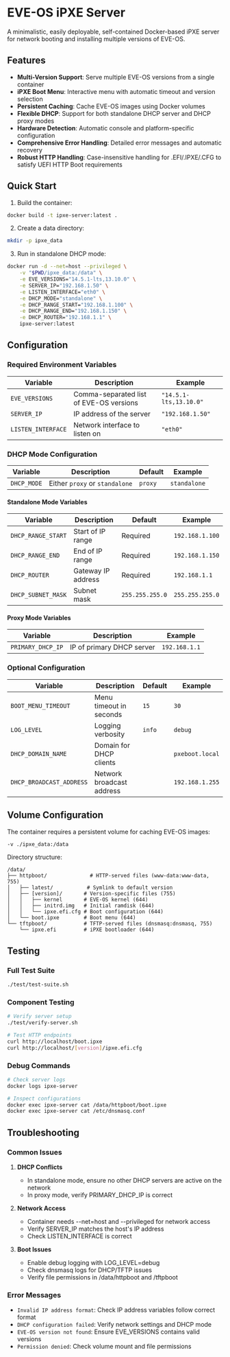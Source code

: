 # EVE-OS iPXE Server

A minimalistic, easily deployable, self-contained Docker-based iPXE server for network booting and installing multiple versions of EVE-OS.

## Features

- **Multi-Version Support**: Serve multiple EVE-OS versions from a single container
- **iPXE Boot Menu**: Interactive menu with automatic timeout and version selection
- **Persistent Caching**: Cache EVE-OS images using Docker volumes
- **Flexible DHCP**: Support for both standalone DHCP server and DHCP proxy modes
- **Hardware Detection**: Automatic console and platform-specific configuration
- **Comprehensive Error Handling**: Detailed error messages and automatic recovery
- **Robust HTTP Handling**: Case-insensitive handling for .EFI/.IPXE/.CFG to satisfy UEFI HTTP Boot requirements

## Quick Start

1. Build the container:
```sh
docker build -t ipxe-server:latest .
```

2. Create a data directory:
```sh
mkdir -p ipxe_data
```

3. Run in standalone DHCP mode:
```sh
docker run -d --net=host --privileged \
    -v "$PWD/ipxe_data:/data" \
    -e EVE_VERSIONS="14.5.1-lts,13.10.0" \
    -e SERVER_IP="192.168.1.50" \
    -e LISTEN_INTERFACE="eth0" \
    -e DHCP_MODE="standalone" \
    -e DHCP_RANGE_START="192.168.1.100" \
    -e DHCP_RANGE_END="192.168.1.150" \
    -e DHCP_ROUTER="192.168.1.1" \
    ipxe-server:latest
```

## Configuration

### Required Environment Variables

| Variable | Description | Example |
|----------|-------------|----------|
| `EVE_VERSIONS` | Comma-separated list of EVE-OS versions | `"14.5.1-lts,13.10.0"` |
| `SERVER_IP` | IP address of the server | `"192.168.1.50"` |
| `LISTEN_INTERFACE` | Network interface to listen on | `"eth0"` |

### DHCP Mode Configuration

| Variable | Description | Default | Example |
|----------|-------------|---------|----------|
| `DHCP_MODE` | Either `proxy` or `standalone` | `proxy` | `standalone` |

#### Standalone Mode Variables

| Variable | Description | Default | Example |
|----------|-------------|---------|----------|
| `DHCP_RANGE_START` | Start of IP range | Required | `192.168.1.100` |
| `DHCP_RANGE_END` | End of IP range | Required | `192.168.1.150` |
| `DHCP_ROUTER` | Gateway IP address | Required | `192.168.1.1` |
| `DHCP_SUBNET_MASK` | Subnet mask | `255.255.255.0` | `255.255.255.0` |

#### Proxy Mode Variables

| Variable | Description | Example |
|----------|-------------|----------|
| `PRIMARY_DHCP_IP` | IP of primary DHCP server | `192.168.1.1` |

### Optional Configuration

| Variable | Description | Default | Example |
|----------|-------------|---------|----------|
| `BOOT_MENU_TIMEOUT` | Menu timeout in seconds | `15` | `30` |
| `LOG_LEVEL` | Logging verbosity | `info` | `debug` |
| `DHCP_DOMAIN_NAME` | Domain for DHCP clients | | `pxeboot.local` |
| `DHCP_BROADCAST_ADDRESS` | Network broadcast address | | `192.168.1.255` |

## Volume Configuration

The container requires a persistent volume for caching EVE-OS images:

```sh
-v ./ipxe_data:/data
```

Directory structure:
```
/data/
├── httpboot/              # HTTP-served files (www-data:www-data, 755)
│   ├── latest/           # Symlink to default version
│   ├── [version]/       # Version-specific files (755)
│   │   ├── kernel       # EVE-OS kernel (644)
│   │   ├── initrd.img   # Initial ramdisk (644)
│   │   └── ipxe.efi.cfg # Boot configuration (644)
│   └── boot.ipxe        # Boot menu (644)
└── tftpboot/            # TFTP-served files (dnsmasq:dnsmasq, 755)
    └── ipxe.efi         # iPXE bootloader (644)
```

## Testing

### Full Test Suite
```sh
./test/test-suite.sh
```

### Component Testing
```sh
# Verify server setup
./test/verify-server.sh

# Test HTTP endpoints
curl http://localhost/boot.ipxe
curl http://localhost/[version]/ipxe.efi.cfg
```

### Debug Commands
```sh
# Check server logs
docker logs ipxe-server

# Inspect configurations
docker exec ipxe-server cat /data/httpboot/boot.ipxe
docker exec ipxe-server cat /etc/dnsmasq.conf
```

## Troubleshooting

### Common Issues

1. **DHCP Conflicts**
   - In standalone mode, ensure no other DHCP servers are active on the network
   - In proxy mode, verify PRIMARY_DHCP_IP is correct

2. **Network Access**
   - Container needs --net=host and --privileged for network access
   - Verify SERVER_IP matches the host's IP address
   - Check LISTEN_INTERFACE is correct

3. **Boot Issues**
   - Enable debug logging with LOG_LEVEL=debug
   - Check dnsmasq logs for DHCP/TFTP issues
   - Verify file permissions in /data/httpboot and /tftpboot

### Error Messages

- `Invalid IP address format`: Check IP address variables follow correct format
- `DHCP configuration failed`: Verify network settings and DHCP mode
- `EVE-OS version not found`: Ensure EVE_VERSIONS contains valid versions
- `Permission denied`: Check volume mount and file permissions

